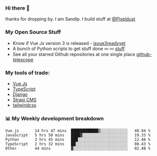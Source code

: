 ### Hi there 👋

thanks for dropping by.
I am Sandip. I build stuff at [@Pixeldust](github.com/pixeldust-in/)

###  **My Open Source Stuff**

 - Know if Vue Js version 3 is released -  [isvue3readyyet](https://github.com/sandiprb/isvue3readyyet)
 - A bunch of Python scripts to get stuff done 💤 💤 [stuff](https://github.com/sandiprb/stuff)
 - See all your starred Github repositories at one single place [github-telescope](https://github.com/sandiprb/github-telescope)



###  **My tools of trade:**
 - [Vue Js](https://github.com/vuejs/vue/)
 - [TypeScript](https://github.com/microsoft/TypeScript)
 - [Django](github.com/django/django)
 - [Strapi CMS](github.com/strapi/strapi)
 - [tailwindcss](https://github.com/tailwindlabs/tailwindcss)


###  📊 **My Weekly development breakdown**
<!--START_SECTION:waka-->
```text
Vue.js       14 hrs 47 mins  ████████████▒░░░░░░░░░░░░   48.94 % 
JavaScript   5 hrs 50 mins   ████▓░░░░░░░░░░░░░░░░░░░░   19.33 % 
Python       3 hrs 45 mins   ███░░░░░░░░░░░░░░░░░░░░░░   12.46 % 
TypeScript   2 hrs 32 mins   ██░░░░░░░░░░░░░░░░░░░░░░░   08.43 % 
Other        44 mins         ▓░░░░░░░░░░░░░░░░░░░░░░░░   02.48 % 
```
<!--END_SECTION:waka-->
